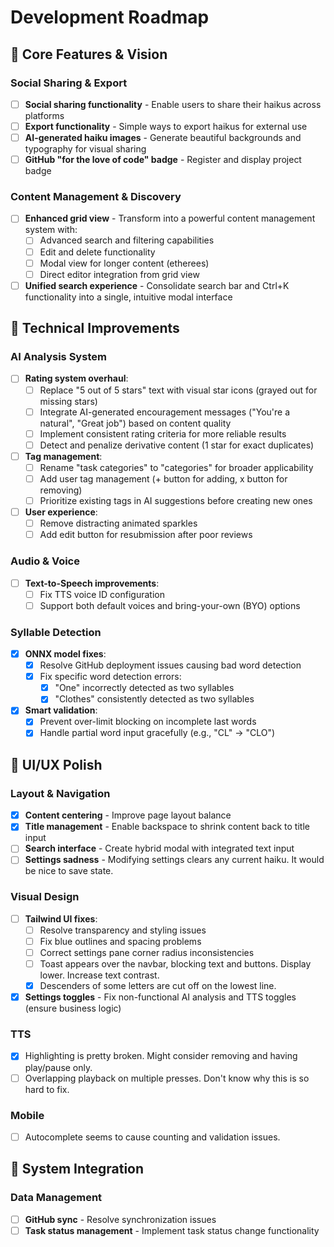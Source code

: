 # Development Roadmap

## 🚀 Core Features & Vision

### Social Sharing & Export
- [ ] **Social sharing functionality** - Enable users to share their haikus across platforms
- [ ] **Export functionality** - Simple ways to export haikus for external use
- [ ] **AI-generated haiku images** - Generate beautiful backgrounds and typography for visual sharing
- [ ] **GitHub "for the love of code" badge** - Register and display project badge

### Content Management & Discovery
- [ ] **Enhanced grid view** - Transform into a powerful content management system with:
  - [ ] Advanced search and filtering capabilities
  - [ ] Edit and delete functionality
  - [ ] Modal view for longer content (etherees)
  - [ ] Direct editor integration from grid view
- [ ] **Unified search experience** - Consolidate search bar and Ctrl+K functionality into a single, intuitive modal interface

## 🔧 Technical Improvements

### AI Analysis System
- [ ] **Rating system overhaul**:
  - [ ] Replace "5 out of 5 stars" text with visual star icons (grayed out for missing stars)
  - [ ] Integrate AI-generated encouragement messages ("You're a natural", "Great job") based on content quality
  - [ ] Implement consistent rating criteria for more reliable results
  - [ ] Detect and penalize derivative content (1 star for exact duplicates)
- [ ] **Tag management**:
  - [ ] Rename "task categories" to "categories" for broader applicability
  - [ ] Add user tag management (+ button for adding, x button for removing)
  - [ ] Prioritize existing tags in AI suggestions before creating new ones
- [ ] **User experience**:
  - [ ] Remove distracting animated sparkles
  - [ ] Add edit button for resubmission after poor reviews

### Audio & Voice
- [ ] **Text-to-Speech improvements**:
  - [ ] Fix TTS voice ID configuration
  - [ ] Support both default voices and bring-your-own (BYO) options

### Syllable Detection
- [x] **ONNX model fixes**:
  - [x] Resolve GitHub deployment issues causing bad word detection
  - [x] Fix specific word detection errors:
    - [x] "One" incorrectly detected as two syllables
    - [x] "Clothes" consistently detected as two syllables
- [x] **Smart validation**:
  - [x] Prevent over-limit blocking on incomplete last words
  - [x] Handle partial word input gracefully (e.g., "CL" → "CLO")

## 🎨 UI/UX Polish

### Layout & Navigation
- [x] **Content centering** - Improve page layout balance
- [x] **Title management** - Enable backspace to shrink content back to title input
- [ ] **Search interface** - Create hybrid modal with integrated text input
- [ ] **Settings sadness** - Modifying settings clears any current haiku. It would be nice to save state.

### Visual Design
- [ ] **Tailwind UI fixes**:
  - [ ] Resolve transparency and styling issues
  - [ ] Fix blue outlines and spacing problems
  - [ ] Correct settings pane corner radius inconsistencies
  - [ ] Toast appears over the navbar, blocking text and buttons. Display lower. Increase text contrast.
  - [x] Descenders of some letters are cut off on the lowest line.
- [x] **Settings toggles** - Fix non-functional AI analysis and TTS toggles (ensure business logic)

### TTS
- [x] Highlighting is pretty broken. Might consider removing and having play/pause only.
- [ ] Overlapping playback on multiple presses. Don't know why this is so hard to fix.

### Mobile
- [ ] Autocomplete seems to cause counting and validation issues.

## 🔄 System Integration

### Data Management
- [ ] **GitHub sync** - Resolve synchronization issues
- [ ] **Task status management** - Implement task status change functionality